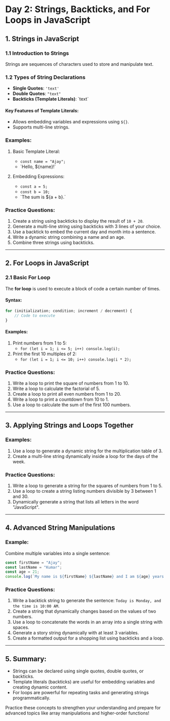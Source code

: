 # Day 2: Strings, Backticks, and For Loops in JavaScript

## 1. Strings in JavaScript

### 1.1 Introduction to Strings

Strings are sequences of characters used to store and manipulate text.

### 1.2 Types of String Declarations

-   **Single Quotes**: `'text'`
-   **Double Quotes**: `"text"`
-   **Backticks (Template Literals)**: \`text\`

#### Key Features of Template Literals:

-   Allows embedding variables and expressions using `${}`.
-   Supports multi-line strings.

### Examples:

1. Basic Template Literal:

    - `const name = "Ajay";`
    - \`Hello, ${name}!\`

2. Embedding Expressions:
    - `const a = 5;`
    - `const b = 10;`
    - \`The sum is ${a + b}.\`

### Practice Questions:

1. Create a string using backticks to display the result of `10 + 20`.
2. Generate a multi-line string using backticks with 3 lines of your choice.
3. Use a backtick to embed the current day and month into a sentence.
4. Write a dynamic string combining a name and an age.
5. Combine three strings using backticks.

---

## 2. For Loops in JavaScript

### 2.1 Basic For Loop

The **for loop** is used to execute a block of code a certain number of times.

#### Syntax:

```js
for (initialization; condition; increment / decrement) {
    // Code to execute
}
```

#### Examples:

1. Print numbers from 1 to 5:
    - `for (let i = 1; i <= 5; i++) console.log(i);`
2. Print the first 10 multiples of 2:
    - `for (let i = 1; i <= 10; i++) console.log(i * 2);`

### Practice Questions:

1. Write a loop to print the square of numbers from 1 to 10.
2. Write a loop to calculate the factorial of 5.
3. Create a loop to print all even numbers from 1 to 20.
4. Write a loop to print a countdown from 10 to 1.
5. Use a loop to calculate the sum of the first 100 numbers.

---

## 3. Applying Strings and Loops Together

### Examples:

1. Use a loop to generate a dynamic string for the multiplication table of 3.
2. Create a multi-line string dynamically inside a loop for the days of the week.

### Practice Questions:

1. Write a loop to generate a string for the squares of numbers from 1 to 5.
2. Use a loop to create a string listing numbers divisible by 3 between 1 and 30.
3. Dynamically generate a string that lists all letters in the word "JavaScript".

---

## 4. Advanced String Manipulations

### Example:

Combine multiple variables into a single sentence:

```js
const firstName = "Ajay";
const lastName = "Kumar";
const age = 21;
console.log(`My name is ${firstName} ${lastName} and I am ${age} years old.`);
```

### Practice Questions:

1. Write a backtick string to generate the sentence: `Today is Monday, and the time is 10:00 AM`.
2. Create a string that dynamically changes based on the values of two numbers.
3. Use a loop to concatenate the words in an array into a single string with spaces.
4. Generate a story string dynamically with at least 3 variables.
5. Create a formatted output for a shopping list using backticks and a loop.

---

## 5. Summary:

-   Strings can be declared using single quotes, double quotes, or backticks.
-   Template literals (backticks) are useful for embedding variables and creating dynamic content.
-   For loops are powerful for repeating tasks and generating strings programmatically.

Practice these concepts to strengthen your understanding and prepare for advanced topics like array manipulations and higher-order functions!
